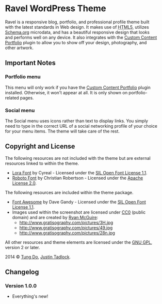 # Ravel WordPress Theme

Ravel is a responsive blog, portfolio, and professional profile theme built with the latest standards in Web design. It makes use of <abbr title="Hypertext Markup Language">HTML5</abbr>, utilizes [Schema.org](http://schema.org) microdata, and has a beautiful responsive design that looks and performs well on any device. It also integrates with the [Custom Content Portfolio](http://wordpress.org/plugins/custom-content-portfolio) plugin to allow you to show off your design, photography, and other artwork.

## Important Notes

### Portfolio menu

This menu will only work if you have the [Custom Content Portfolio](http://themehybrid.com/plugins/custom-content-portfolio) plugin installed.  Otherwise, it won't appear at all.  It is only shown on portfolio-related pages.

### Social menu

The Social menu uses icons rather than text to display links.  You simply need to type in the correct URL of a social networking profile of your choice for your menu items.  The theme will take care of the rest.

## Copyright and License

The following resources are not included with the theme but are external resources linked to within the theme.

* [Lora Font](http://www.google.com/fonts/specimen/Lora) by Cyreal - Licensed under the [SIL Open Font License 1.1](http://scripts.sil.org/OFL).
* [Roboto Font](http://www.google.com/fonts/specimen/Roboto) by Christian Robertson - Licensed under the [Apache License 2.0](http://www.apache.org/licenses/LICENSE-2.0.html).

The following resources are included within the theme package.

* [Font Awesome](http://fontawesome.io) by Dave Gandy - Licensed under the [SIL Open Font License 1.1](http://scripts.sil.org/OFL).
* Images used within the screenshot are licensed under [CC0](https://creativecommons.org/publicdomain/zero/1.0/) (public domain) and are created by [Ryan McGuire](http://www.gratisography.com):
	* http://www.gratisography.com/pictures/3H.jpg
	* http://www.gratisography.com/pictures/49.jpg
	* http://www.gratisography.com/pictures/28n.jpg

All other resources and theme elements are licensed under the [GNU GPL](http://www.gnu.org/licenses/old-licenses/gpl-2.0.html), version 2 or later.

2014 &copy; [Tung Do](https://twitter.com/tungdo), [Justin Tadlock](http://justintadlock.com).

## Changelog

### Version 1.0.0

* Everything's new!